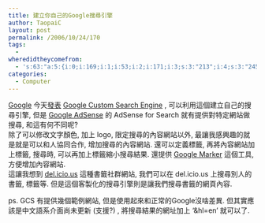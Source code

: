 ```yaml
---
title: 建立你自己的Google搜尋引擎
author: TaopaiC
layout: post
permalink: /2006/10/24/170
tags:
  - 
wheredidtheycomefrom:
  - 's:63:"a:5:{i:0;i:169;i:1;i:53;i:2;i:171;i:3;s:3:"213";i:4;s:3:"245";}";'
categories:
  - Computer
---
```

[Google][1] 今天[發表][2] [Google Custom Search Engine][3] , 可以利用這個建立自己的搜尋引擎, 但是 [Google AdSense][4] 的 AdSense for Search 就有提供對特定網站做搜尋, 和這有何不同呢?  
除了可以修改文字顏色, 加上 logo, 限定搜尋的內容網站以外, 最讓我感興趣的就是就是可以和人協同合作, 增加搜尋的內容網站. 還可以定義標籤, 再將內容網站加上標籤, 搜尋時, 可以再加上標籤縮小搜尋結果. 還提供 [Google Marker][5] 這個工具, 方便增加內容網站.  
這讓我想到 [del.icio.us][6] 這種書籤社群網站, 我們可以在 del.icio.us 上搜尋別人的書籤, 標籤等. 但是這個客製化的搜尋引擎則是讓我們搜尋書籤的網頁內容.

ps. GCS 有提供幾個範例網站, 但是使用起來和正常的Google沒啥差異. 但其實應該是中文語系介面尚未更新 (支援?) , 將搜尋結果的網址加上 &#8216;&hl=en&#8217; 就可以了.

 [1]: http://www.google.com
 [2]: http://googleblog.blogspot.com/2006/10/eureka-your-own-search-engine-has.html
 [3]: http://www.google.com/coop/cse/
 [4]: https://www.google.com/adsense
 [5]: http://www.google.com/coop/cse/marker
 [6]: http://del.icio.us/